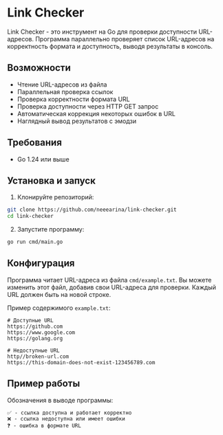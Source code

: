 # Link Checker

Link Checker - это инструмент на Go для проверки доступности URL-адресов. Программа параллельно проверяет список URL-адресов на корректность формата и доступность, выводя результаты в консоль.

## Возможности

- Чтение URL-адресов из файла
- Параллельная проверка ссылок
- Проверка корректности формата URL
- Проверка доступности через HTTP GET запрос
- Автоматическая коррекция некоторых ошибок в URL
- Наглядный вывод результатов с эмодзи

## Требования

- Go 1.24 или выше

## Установка и запуск

1. Клонируйте репозиторий:
```bash
git clone https://github.com/neeearina/link-checker.git
cd link-checker
```

2. Запустите программу:
```bash
go run cmd/main.go
```

## Конфигурация

Программа читает URL-адреса из файла `cmd/example.txt`. Вы можете изменить этот файл, добавив свои URL-адреса для проверки. Каждый URL должен быть на новой строке.

Пример содержимого `example.txt`:
```text
# Доступные URL
https://github.com
https://www.google.com
https://golang.org

# Недоступные URL
http//broken-url.com
https://this-domain-does-not-exist-123456789.com
```

## Пример работы

Обозначения в выводе программы:

```text
✅ - ссылка доступна и работает корректно
❌ - ссылка недоступна или имеет ошибки
❓ - ошибка в формате URL
```
